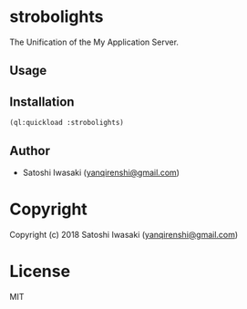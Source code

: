 # strobolights

The Unification of the My Application Server.

## Usage


## Installation

```
(ql:quickload :strobolights)
```

## Author

+ Satoshi Iwasaki (yanqirenshi@gmail.com)

# Copyright

Copyright (c) 2018 Satoshi Iwasaki (yanqirenshi@gmail.com)

# License

MIT
